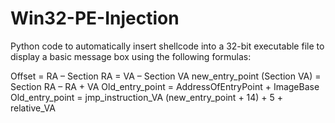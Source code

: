 # Win32-PE-Injection

Python code to automatically insert shellcode into a 32-bit executable file to display a basic message box using the following formulas:

Offset = RA – Section RA = VA – Section VA
new_entry_point (Section VA) = Section RA – RA + VA
Old_entry_point = AddressOfEntryPoint + ImageBase
Old_entry_point = jmp_instruction_VA (new_entry_point + 14) + 5 + relative_VA
